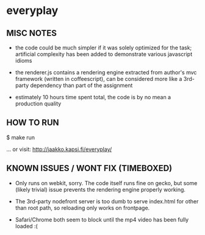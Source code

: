 everyplay
=========

MISC NOTES
----------

 - the code could be much simpler if it was solely optimized for the task; artificial complexity has been added to demonstrate various javascript idioms

 - the renderer.js contains a rendering engine extracted from author's mvc framework (written in coffeescript), can be considered more like a 3rd-party dependency than part of the assignment

 - estimately 10 hours time spent total, the code is by no mean a production quality

HOW TO RUN
----------

$ make run

... or visit: http://jaakko.kapsi.fi/everyplay/

KNOWN ISSUES / WONT FIX (TIMEBOXED)
-----------------------------------

 - Only runs on webkit, sorry. The code itself runs fine on gecko, but some (likely trivial) issue prevents the rendering engine properly working.

 - The 3rd-party nodefront server is too dumb to serve index.html for other than root path, so reloading only works on frontpage.

 - Safari/Chrome both seem to block until the mp4 video has been fully loaded :(
